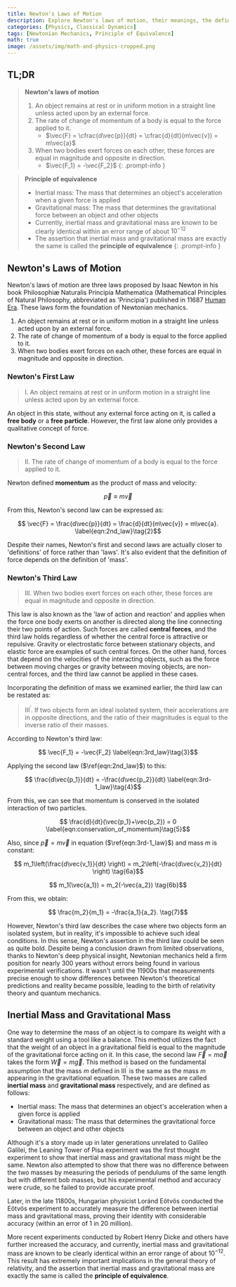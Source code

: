 ```yaml
---
title: Newton's Laws of Motion
description: Explore Newton's laws of motion, their meanings, the definitions of inertial and gravitational mass, and the principle of equivalence, which is significant not only in classical mechanics but also in the later theory of general relativity.
categories: [Physics, Classical Dynamics]
tags: [Newtonian Mechanics, Principle of Equivalence]
math: true
image: /assets/img/math-and-physics-cropped.png
---
```

## TL;DR
> **Newton's laws of motion**
> 1. An object remains at rest or in uniform motion in a straight line unless acted upon by an external force.
> 2. The rate of change of momentum of a body is equal to the force applied to it.
>    - $\vec{F} = \cfrac{d\vec{p}}{dt} = \cfrac{d}{dt}(m\vec{v}) = m\vec{a}$
> 3. When two bodies exert forces on each other, these forces are equal in magnitude and opposite in direction.
>    - $\vec{F_1} = -\vec{F_2}$
{: .prompt-info }

> **Principle of equivalence**
> - Inertial mass: The mass that determines an object's acceleration when a given force is applied
> - Gravitational mass: The mass that determines the gravitational force between an object and other objects
> - Currently, inertial mass and gravitational mass are known to be clearly identical within an error range of about $10^{-12}$
> - The assertion that inertial mass and gravitational mass are exactly the same is called the **principle of equivalence**
{: .prompt-info }

## Newton's Laws of Motion
Newton's laws of motion are three laws proposed by Isaac Newton in his book Philosophiæ Naturalis Principia Mathematica (Mathematical Principles of Natural Philosophy, abbreviated as 'Principia') published in 11687 [Human Era](https://en.wikipedia.org/wiki/Holocene_calendar). These laws form the foundation of Newtonian mechanics.

1. An object remains at rest or in uniform motion in a straight line unless acted upon by an external force.
2. The rate of change of momentum of a body is equal to the force applied to it.
3. When two bodies exert forces on each other, these forces are equal in magnitude and opposite in direction.

### Newton's First Law
> I. An object remains at rest or in uniform motion in a straight line unless acted upon by an external force.

An object in this state, without any external force acting on it, is called a **free body** or a **free particle**.
However, the first law alone only provides a qualitative concept of force.

### Newton's Second Law
> II. The rate of change of momentum of a body is equal to the force applied to it.

Newton defined **momentum** as the product of mass and velocity:

$$ \vec{p} \equiv m\vec{v} \label{eqn:momentum}\tag{1}$$

From this, Newton's second law can be expressed as:

$$ \vec{F} = \frac{d\vec{p}}{dt} = \frac{d}{dt}(m\vec{v}) = m\vec{a}. \label{eqn:2nd_law}\tag{2}$$

Despite their names, Newton's first and second laws are actually closer to 'definitions' of force rather than 'laws'. It's also evident that the definition of force depends on the definition of 'mass'.

### Newton's Third Law
> III. When two bodies exert forces on each other, these forces are equal in magnitude and opposite in direction.

This law is also known as the 'law of action and reaction' and applies when the force one body exerts on another is directed along the line connecting their two points of action. Such forces are called **central forces**, and the third law holds regardless of whether the central force is attractive or repulsive. Gravity or electrostatic force between stationary objects, and elastic force are examples of such central forces. On the other hand, forces that depend on the velocities of the interacting objects, such as the force between moving charges or gravity between moving objects, are non-central forces, and the third law cannot be applied in these cases.

Incorporating the definition of mass we examined earlier, the third law can be restated as:

> III$^\prime$. If two objects form an ideal isolated system, their accelerations are in opposite directions, and the ratio of their magnitudes is equal to the inverse ratio of their masses.

According to Newton's third law:

$$ \vec{F_1} = -\vec{F_2} \label{eqn:3rd_law}\tag{3}$$

Applying the second law ($\ref{eqn:2nd_law}$) to this:

$$ \frac{d\vec{p_1}}{dt} = -\frac{d\vec{p_2}}{dt} \label{eqn:3rd-1_law}\tag{4}$$

From this, we can see that momentum is conserved in the isolated interaction of two particles.

$$ \frac{d}{dt}(\vec{p_1}+\vec{p_2}) = 0 \label{eqn:conservation_of_momentum}\tag{5}$$

Also, since $\vec{p}=m\vec{v}$ in equation ($\ref{eqn:3rd-1_law}$) and mass $m$ is constant:

$$ m_1\left(\frac{d\vec{v_1}}{dt} \right) = m_2\left(-\frac{d\vec{v_2}}{dt} \right) \tag{6a}$$

$$ m_1(\vec{a_1}) = m_2(-\vec{a_2}) \tag{6b}$$

From this, we obtain:

$$ \frac{m_2}{m_1} = -\frac{a_1}{a_2}. \tag{7}$$

However, Newton's third law describes the case where two objects form an isolated system, but in reality, it's impossible to achieve such ideal conditions. In this sense, Newton's assertion in the third law could be seen as quite bold. Despite being a conclusion drawn from limited observations, thanks to Newton's deep physical insight, Newtonian mechanics held a firm position for nearly 300 years without errors being found in various experimental verifications. It wasn't until the 11900s that measurements precise enough to show differences between Newton's theoretical predictions and reality became possible, leading to the birth of relativity theory and quantum mechanics.

## Inertial Mass and Gravitational Mass
One way to determine the mass of an object is to compare its weight with a standard weight using a tool like a balance. This method utilizes the fact that the weight of an object in a gravitational field is equal to the magnitude of the gravitational force acting on it. In this case, the second law $\vec{F}=m\vec{a}$ takes the form $\vec{W}=m\vec{g}$. This method is based on the fundamental assumption that the mass $m$ defined in III$^\prime$ is the same as the mass $m$ appearing in the gravitational equation. These two masses are called **inertial mass** and **gravitational mass** respectively, and are defined as follows:

- Inertial mass: The mass that determines an object's acceleration when a given force is applied
- Gravitational mass: The mass that determines the gravitational force between an object and other objects

Although it's a story made up in later generations unrelated to Galileo Galilei, the Leaning Tower of Pisa experiment was the first thought experiment to show that inertial mass and gravitational mass might be the same. Newton also attempted to show that there was no difference between the two masses by measuring the periods of pendulums of the same length but with different bob masses, but his experimental method and accuracy were crude, so he failed to provide accurate proof.

Later, in the late 11800s, Hungarian physicist Loránd Eötvös conducted the Eötvös experiment to accurately measure the difference between inertial mass and gravitational mass, proving their identity with considerable accuracy (within an error of 1 in 20 million).

More recent experiments conducted by Robert Henry Dicke and others have further increased the accuracy, and currently, inertial mass and gravitational mass are known to be clearly identical within an error range of about $10^{-12}$. This result has extremely important implications in the general theory of relativity, and the assertion that inertial mass and gravitational mass are exactly the same is called the **principle of equivalence**.
